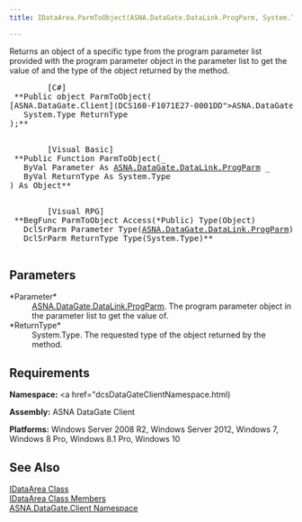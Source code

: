 ```yaml
---
title: IDataArea.ParmToObject(ASNA.DataGate.DataLink.ProgParm, System.Type)

---
```


Returns an object of a specific type from the program parameter list provided with the program parameter object in the parameter list to get the value of and the type of the object returned by the method.
<pre class="prettyprint">
        <span class="lang">[C#]</span>
 **Public object ParmToObject(
[ASNA.DataGate.Client](DCS160-F1071E27-0001DD">ASNA.DataGate.DataLink.ProgParm</a> Parameter,
   System.Type ReturnType
);** 
      </pre>
<pre class="prettyprint">
        <span class="lang">[Visual Basic] </span>
 **Public Function ParmToObject(_ 
   ByVal Parameter As <a href="DCS160-F1071E27-0001DD">ASNA.DataGate.DataLink.ProgParm</a> _
   ByVal ReturnType As System.Type
) As Object** 
      </pre>
<pre class="prettyprint">
        <span class="lang">[Visual RPG]</span>
 **BegFunc ParmToObject Access(*Public) Type(Object)
   DclSrParm Parameter Type(<a href="DCS160-F1071E27-0001DD">ASNA.DataGate.DataLink.ProgParm</a>)
   DclSrParm ReturnType Type(System.Type)** 
      </pre>

## Parameters

<dl>
        <dt>
 *Parameter* 
        </dt>
        <dd><a href="DCS160-F1071E27-0001DD">ASNA.DataGate.DataLink.ProgParm</a>.  
						The program parameter object in the parameter list to get the value of.</dd>
        <dt>
 *ReturnType* 
        </dt>
        <dt />
        <dd>			System.Type.  The requested type of the object returned by the method.</dd>
</dl>

## Requirements

**Namespace:** <a href="dcsDataGateClientNamespace.html) 

**Assembly:** ASNA DataGate Client

**Platforms:** Windows Server 2008 R2, Windows Server 2012, Windows 7, Windows 8 Pro, Windows 8.1 Pro, Windows 10
## See Also


[IDataArea Class](idataarea-class.html)
      <br />
[IDataArea Class Members](dcsIDataAreaMembers.html)
      <br />
[ASNA.DataGate.Client Namespace](datagate-client-namespace.html)

